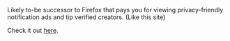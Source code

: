 Likely to-be successor to Firefox that pays you for viewing privacy-friendly notification ads and tip verified creators. (Like this site)

Check it out [here](https://brave.com/).